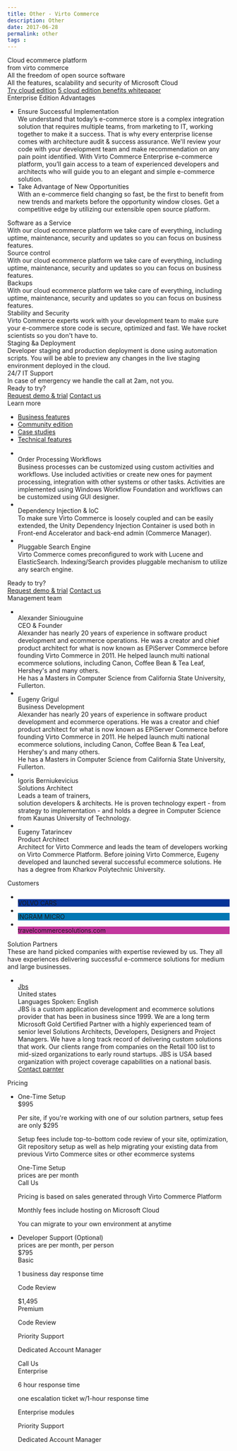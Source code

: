 ```yaml
---
title: Other - Virto Commerce
description: Other
date: 2017-06-28
permalink: other
tags : 
---
```


<div class="new">
	<div class="banner" style="background-image: url(bg-other.jpg);">
		<div class="banner-info __responsive">
			<div class="banner-t">Cloud ecommerce platform <br> from virto commerce</div>
			<div class="banner-descr">
				All the freedom of open source software <br>
				All the features, scalability and security of Microsoft Cloud
			</div>
			<div class="banner-actions">
				<a href="#" class="button white fill">Try cloud edition</a>
				<a href="#" class="button white">5 cloud edition benefits whitepaper</a>
			</div>
		</div>
	</div>
	<section class="enterprise-edition" data-name="section">
		<div class="section-inner responsive">
			<div class="section-t">Enterprise Edition Advantages</div>
			<ul class="list">
				<li class="list-item">
					<div class="list-ico"></div>
					<div class="list-info">
						<div class="list-t">Ensure Successful Implementation</div>
						<div class="list-descr">
							We understand that today’s e-commerce store is a complex integration solution that requires multiple teams, from marketing to IT, working together to make it a success. That is why every enterprise license comes with architecture audit & success assurance. We'll review your code with your development team and make recommendation on any pain point identified. 
							With Virto Commerce Enterprise e-commerce platform, you’ll gain access to a team of experienced developers and architects who will guide you to an elegant and simple e-commerce solution.
						</div>
					</div>
				</li>
				<li class="list-item">
					<div class="list-ico"></div>
					<div class="list-info">
						<div class="list-t">Take Advantage of New Opportunities</div>
						<div class="list-descr">
							With an e-commerce field changing so fast, be the first to benefit from new trends and markets before the opportunity window closes. Get a competitive edge by utilizing our extensible open source platform.
						</div>
					</div>
				</li>
			</ul>
		</div>
	</section>
	<section class="enterprise-advantages" data-name="section">
		<div class="section-inner responsive">
			<div class="col">
				<div class="advantage-item" data-num="1">
					<div class="advantage-ico"></div>
					<div class="advantage-info">
						<div class="advantage-t">Software as a Service</div>
						<div class="advantage-descr">
							With our cloud ecommerce platform we take care of everything, including uptime, maintenance, security and updates so you can focus on business features.
						</div>
					</div>
				</div>
				<div class="advantage-item" data-num="2">
					<div class="advantage-ico"></div>
					<div class="advantage-info">
						<div class="advantage-t">Source control</div>
						<div class="advantage-descr">
							With our cloud ecommerce platform we take care of everything, including uptime, maintenance, security and updates so you can focus on business features.
						</div>
					</div>
				</div>
				<div class="advantage-item" data-num="3">
					<div class="advantage-ico"></div>
					<div class="advantage-info">
						<div class="advantage-t">Backups</div>
						<div class="advantage-descr">
							With our cloud ecommerce platform we take care of everything, including uptime, maintenance, security and updates so you can focus on business features.
						</div>
					</div>
				</div>
			</div>
			<div class="col">
				<div class="advantage-item" data-num="4">
					<div class="advantage-ico"></div>
					<div class="advantage-info">
						<div class="advantage-t">Stability and Security</div>
						<div class="advantage-descr">
							Virto Commerce experts work with your development team to make sure your e-commerce store code is secure, optimized and fast. We have rocket scientists so you don't have to.
						</div>
					</div>
				</div>
				<div class="advantage-item" data-num="5">
					<div class="advantage-ico"></div>
					<div class="advantage-info">
						<div class="advantage-t">Staging &a Deployment</div>
						<div class="advantage-descr">
							Developer staging and production deployment is done using automation scripts. You will be able to preview any changes in the live staging environment deployed in the cloud.
						</div>
					</div>
				</div>
				<div class="advantage-item" data-num="6">
					<div class="advantage-ico"></div>
					<div class="advantage-info">
						<div class="advantage-t">24/7 IT Support</div>
						<div class="advantage-descr">
							In case of emergency we handle the call at 2am, not you.
						</div>
					</div>
				</div>
			</div>
		</div>
	</section>
	<section class="try" data-name="section">
		<div class="section-inner responsive">
			<div class="try-t">Ready to try?</div>
			<div class="try-actions">
				<a href="#" class="button fill">Request demo & trial</a>
				<a href="#" class="button striped">Contact us</a>
			</div>
		</div>
	</section>
	<section class="learn-more" data-name="section">
		<div class="section-inner responsive">
			<div class="section-t">Learn more</div>
			<ul class="list features">
				<li class="list-item">
					<a class="list-inner" href="/features/for-business-professionals">
						<div class="list-ico"></div>
						<div class="list-name">Business features</div>
					</a>
				</li>
				<li class="list-item">
					<a class="list-inner" href="/our-offers/community-edition">
						<div class="list-ico"></div>
						<div class="list-name">Community edition</div>
					</a>
				</li>
				<li class="list-item">
					<a class="list-inner" href="/case-studies">
						<div class="list-ico"></div>
						<div class="list-name">Case studies</div>
					</a>
				</li>
				<li class="list-item">
					<a class="list-inner" href="/features/for-developers">
						<div class="list-ico"></div>
						<div class="list-name">Technical features</div>
					</a>
				</li>
			</ul>
			<ul class="list technologies">
				<li class="list-item">
					<img src="assets/images/techno-1.png" alt="" class="list-pic">
					<div class="list-t">Order Processing Workflows</div>
					<div class="list-descr">
						Business processes can be customized using custom activities and workflows. Use included activities or create new ones for payment processing, integration with other systems or other tasks. Activities are implemented using Windows Workflow Foundation and workflows can be customized using GUI designer.
					</div>
				</li>
				<li class="list-item">
					<img src="assets/images/techno-2.png" alt="" class="list-pic">
					<div class="list-t">Dependency Injection & IoC</div>
					<div class="list-descr">
						To make sure Virto Commerce is loosely coupled and can be easily extended, the Unity Dependency Injection Container is used both in Front-end Accelerator and back-end admin (Commerce Manager).
					</div>
				</li>
				<li class="list-item">
					<img src="assets/images/techno-3.png" alt="" class="list-pic">
					<div class="list-t">Pluggable Search Engine</div>
					<div class="list-descr">
						Virto Commerce comes preconfigured to work with Lucene and ElasticSearch. Indexing/Search provides pluggable mechanism to utilize any search engine.
					</div>
				</li>
			</ul>
		</div>
	</section>
	<section class="try" data-name="section">
		<div class="section-inner responsive">
			<div class="try-t">Ready to try?</div>
			<div class="try-actions">
				<a href="#" class="button fill">Request demo & trial</a>
				<a href="#" class="button striped">Contact us</a>
			</div>
		</div>
	</section>
	<section class="team" data-name="section">
		<div class="section-inner responsive">
			<div class="section-t">Management team</div>
			<ul class="list">
				<li class="list-item">
					<div class="list-pic" data-name="CEO">
						<img src="assets/images/team/alexander.png" alt="">
					</div>
					<div class="list-info">
						<div class="list-t">Alexander Siniouguine</div>
						<div class="list-sub">CEO & Founder</div>
						<div class="list-descr">
							Alexander has nearly 20 years of experience in software product development and ecommerce operations. He was a creator and chief product architect for what is now known as EPiServer Commerce before founding Virto Commerce in 2011. He helped launch multi national ecommerce solutions, including Canon, Coffee Bean & Tea Leaf, Hershey's and many others. 
							<br>He has a Masters in Computer Science from California State University, Fullerton.
						</div>
					</div>
				</li>
				<li class="list-item">
					<div class="list-pic" data-name="VP">
						<img src="assets/images/team/eugeny-g.png" alt="">
					</div>
					<div class="list-info">
						<div class="list-t">Eugeny Grigul</div>
						<div class="list-sub">Business Development</div>
						<div class="list-descr">
							Alexander has nearly 20 years of experience in software product development and ecommerce operations. He was a creator and chief product architect for what is now known as EPiServer Commerce before founding Virto Commerce in 2011. He helped launch multi national ecommerce solutions, including Canon, Coffee Bean & Tea Leaf, Hershey's and many others. 
							<br>He has a Masters in Computer Science from California State University, Fullerton.
						</div>
					</div>
				</li>
				<li class="list-item">
					<div class="list-pic" data-name="SA">
						<img src="assets/images/team/igoris.png" alt="">
					</div>
					<div class="list-info">
						<div class="list-t">Igoris Berniukevicius</div>
						<div class="list-sub">Solutions Architect</div>
						<div class="list-descr">
							Leads a team of trainers, 
							<br>solution developers & architects. He is proven technology expert - from strategy to implementation - and holds a degree in Computer Science from Kaunas University of Technology.
						</div>
					</div>
				</li>
				<li class="list-item">
					<div class="list-pic" data-name="PA">
						<img src="assets/images/team/eugeny-t.png" alt="">
					</div>
					<div class="list-info">
						<div class="list-t">Eugeny Tatarincev</div>
						<div class="list-sub">Product Architect</div>
						<div class="list-descr">
							Architect for Virto Commerce and leads the team of developers working on Virto Commerce Platform. Before joining Virto Commerce, Eugeny developed and launched several successful ecommerce solutions. He has a degree from Kharkov Polytechnic University.
						</div>
					</div>
				</li>
			</ul>
		</div>
	</section>
	<section class="customers" data-name="section">
		<div class="section-inner responsive">
			<div class="section-t">Customers</div>
			<ul class="list">
				<li class="list-item">
					<div class="list-inner">
						<div class="list-pic">
							<img src="assets/images/casestudies/volvo.png" alt="">
						</div>
						<div class="list-name" style="background: #063498;">VOLVO CARS</div>
					</div>
				</li>
				<li class="list-item">
					<div class="list-inner">
						<div class="list-pic">
							<img src="assets/images/casestudies/ingram-micro.png" alt="">
						</div>
						<div class="list-name" style="background: #0077b4;">INGRAM MICRO</div>
					</div>
				</li>
				<li class="list-item">
					<div class="list-inner">
						<div class="list-pic">
							<img src="assets/images/casestudies/tcs.png" alt="">
						</div>
						<div class="list-name" style="background: #c3389e;">travelcommercesolutions.com</div>
					</div>
				</li>
			</ul>
		</div>
	</section>
	<section class="solutions-partner" data-name="section">
		<div class="section-inner responsive">
			<div class="section-t">Solution Partners</div>
			<div class="section-descr">
				These are hand picked companies with expertise reviewed by us. They all have experiences delivering successful e-commerce solutions for medium and large businesses.
			</div>
			<ul class="list">
				<li class="list-item">
					<div class="list-pic">
						<img src="assets/images/jbs.png" alt="">
					</div>
					<div class="list-info">
						<a href="#" class="list-name">Jbs</a>
						<div class="list-t">United states</div>
						<div class="list-lang">Languages Spoken: <span>English</span></div>
						<div class="list-descr">
							JBS is a custom application development and ecommerce solutions provider that has been in business since 1999. We are a long term Microsoft Gold Certified Partner with a highly experienced team of senior level Solutions Architects, Developers, Designers and Project Managers. We have a long track record of delivering custom solutions that work. Our clients range from companies on the Retail 100 list to mid-sized organizations to early round startups. JBS is USA based organization with project coverage capabilities on a national basis.
						</div>
						<a href="#" class="button striped">Contact parnter</a>
					</div>
				</li>
			</ul>
		</div>
	</section>
	<section class="pricing" data-name="section">
		<div class="section-inner responsive">
			<div class="section-t">Pricing</div>
			<ul class="list">
				<li class="list-item">
					<div class="col">
						<div class="pricing-t">One-Time Setup</div>
						<div class="pricing-sub"></div>
						<div class="pricing-cost">$995</div>
						<div class="pricing-descr">
							<p>Per site, if you're working with one of our solution partners, setup fees are only $295</p>
							<p>Setup fees include top-to-bottom code review of your site, optimization, Git repository setup as well as help migrating your existing data from previous Virto Commerce sites or other ecommerce systems</p>
						</div>
					</div>
					<div class="col">
						<div class="pricing-t">One-Time Setup</div>
						<div class="pricing-sub">prices are per month</div>
						<div class="pricing-cost">Call Us</div>
						<div class="pricing-descr">
							<p>Pricing is based on sales generated through Virto Commerce Platform</p>
							<p>Monthly fees include hosting on Microsoft Cloud</p>
							<p>You can migrate to your own environment at anytime</p>
						</div>
					</div>
				</li>
				<li class="list-item">
					<div class="list-inner">
						<div class="pricing-t">Developer Support (Optional)</div>
						<div class="pricing-sub">prices are per month, per person</div>
						<div class="cols">
							<div class="col">
								<div class="pricing-cost">$795</div>
								<div class="pricing-type">Basic</div>
								<div class="pricing-descr">
									<p>1 business day response time</p>
									<p>Code Review</p>
								</div>
							</div>
							<div class="col">
								<div class="pricing-cost">$1,495</div>
								<div class="pricing-type">Premium</div>
								<div class="pricing-descr">
									<p>Code Review</p>
									<p>Priority Support</p>
									<p>Dedicated Account Manager</p>
								</div>
							</div>
							<div class="col">
								<div class="pricing-cost">Call Us</div>
								<div class="pricing-type">Enterprise</div>
								<div class="pricing-descr">
									<p>6 hour response time</p>
									<p>one escalation ticket w/1-hour response time</p>
									<p>Enterprise modules</p>
									<p>Priority Support</p>
									<p>Dedicated Account Manager</p>
								</div>
							</div>
						</div>
					</div>
				</li>
			</ul>
		</div>
	</section>
</div>
